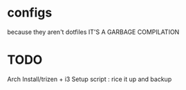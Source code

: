# configs
because they aren't dotfiles
IT'S A GARBAGE COMPILATION

# TODO
Arch Install/trizen + i3 Setup script : rice it up and backup
